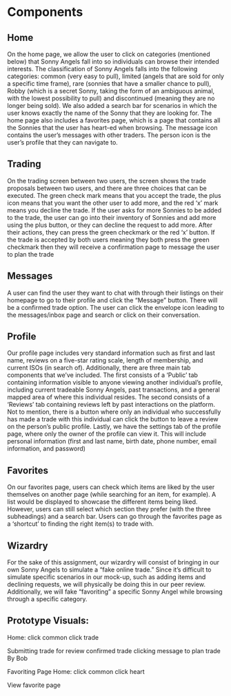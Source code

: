 # Components
## Home
On the home page, we allow the user to click on categories (mentioned below) that Sonny Angels fall into so individuals can browse their intended interests. The classification of Sonny Angels falls into the following categories: common (very easy to pull), limited (angels that are sold for only a specific time frame), rare (sonnies that have a smaller chance to pull), Robby (which is a secret Sonny, taking the form of an ambiguous animal, with the lowest possibility to pull) and discontinued (meaning they are no longer being sold). We also added a search bar for scenarios in which the user knows exactly the name of the Sonny that they are looking for.  The home page also includes a favorites page, which is a page that contains all the Sonnies that the user has heart-ed when browsing. The message icon contains the user’s messages with other traders. The person icon is the user’s profile that they can navigate to.
## Trading
On the trading screen between two users, the screen shows the trade proposals between two users, and there are three choices that can be executed. The green check mark means that you accept the trade, the plus icon means that you want the other user to add more, and the red ‘x’ mark means you decline the trade. If the user asks for more Sonnies to be added to the trade, the user can go into their inventory of Sonnies and add more using the plus button, or they can decline the request to add more. After their actions, they can press the green checkmark or the red ‘x’ button. If the trade is accepted by both users meaning they both press the green checkmark then they will receive a confirmation page to message the user to plan the trade
## Messages
A user can find the user they want to chat with through their listings on their homepage to go to their profile and click the “Message” button. There will be a confirmed trade option. The user can click the envelope icon leading to the messages/inbox page and search or click on their conversation.
## Profile
Our profile page includes very standard information such as first and last name, reviews on a five-star rating scale, length of membership, and current ISOs (in search of). Additionally, there are three main tab components that we’ve included. The first consists of a ‘Public’ tab containing information visible to anyone viewing another individual’s profile, including current tradeable Sonny Angels, past transactions, and a general mapped area of where this individual resides. The second consists of a ‘Reviews’ tab containing reviews left by past interactions on the platform. Not to mention, there is a button where only an individual who successfully has made a trade with this individual can click the button to leave a review on the person’s public profile. Lastly, we have the settings tab of the profile page, where only the owner of the profile can view it. This will include personal information (first and last name, birth date, phone number, email information, and password)
## Favorites
On our favorites page, users can check which items are liked by the user themselves on another page (while searching for an item, for example). A list would be displayed to showcase the different items being liked. However, users can still select which section they prefer (with the three subheadings) and a search bar. Users can go through the favorites page as a ‘shortcut’ to finding the right item(s) to trade with.
## Wizardry
For the sake of this assignment, our wizardry will consist of bringing in our own Sonny Angels to simulate a “fake online trade.” Since it’s difficult to simulate specific scenarios in our mock-up, such as adding items and declining requests, we will physically be doing this in our peer review. Additionally, we will fake “favoriting” a specific Sonny Angel while browsing through a specific category.

## Prototype Visuals:
Home:                                   click common                   click trade





Submitting trade for review   confirmed trade                clicking message to plan trade
By Bob







Favoriting Page
Home:                                   click common                   click heart





View favorite page

